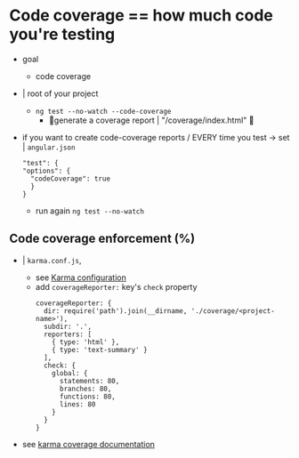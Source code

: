 # Code coverage == how much code you're testing

* goal
  * code coverage

* | root of your project
  * `ng test --no-watch --code-coverage`
    * 👀generate a coverage report | "/coverage/index.html" 👀

* if you want to create code-coverage reports / EVERY time you test -> set | `angular.json`
  ```
  "test": {
  "options": {
    "codeCoverage": true
    }
  }
  ```
  * run again `ng test --no-watch`

## Code coverage enforcement (%)

* | `karma.conf.js`,
  * see [Karma configuration](overview.md#configuration)
  * add `coverageReporter:` key's `check` property 
    ```
    coverageReporter: {
      dir: require('path').join(__dirname, './coverage/<project-name>'),
      subdir: '.',
      reporters: [
        { type: 'html' },
        { type: 'text-summary' }
      ],
      check: {
        global: {
          statements: 80,
          branches: 80,
          functions: 80,
          lines: 80
        }
      }
    }
    ```

* see [karma coverage documentation](https://github.com/karma-runner/karma-coverage/blob/master/docs/configuration.md)
